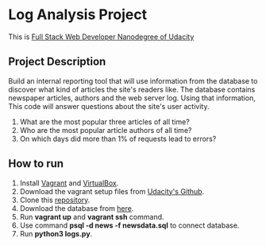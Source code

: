 # Log Analysis Project 
This is [Full Stack Web Developer Nanodegree of Udacity](https://classroom.udacity.com/nanodegrees/nd004/parts/8d3e23e1-9ab6-47eb-b4f3-d5dc7ef27bf0/modules/bc51d967-cb21-46f4-90ea-caf73439dc59/lessons/262a84d7-86dc-487d-98f9-648aa7ca5a0f/concepts/079be127-2d22-4c62-91a8-aa031e760eb0)

## Project Description
Build an internal reporting tool that will use information from the database to discover what kind of articles the site's readers like.
The database contains newspaper articles, authors and the web server log. 
Using that information, This code will answer questions about the site's user activity.

1. What are the most popular three articles of all time?
2. Who are the most popular article authors of all time? 
3. On which days did more than 1% of requests lead to errors? 

## How to run 
1. Install [Vagrant](https://www.vagrantup.com/) and [VirtualBox](https://www.virtualbox.org/). 
2. Download the vagrant setup files from [Udacity's Github](https://github.com/udacity/fullstack-nanodegree-vm).
3. Clone this [repository](https://github.com/Hwasu-Hyun/log_analysis).
4. Download the database from [here](https://d17h27t6h515a5.cloudfront.net/topher/2016/August/57b5f748_newsdata/newsdata.zip).
5. Run **vagrant up** and **vagrant ssh** command.
6. Use command **psql -d news -f newsdata.sql** to connect database.
7. Run **python3 logs.py**.
